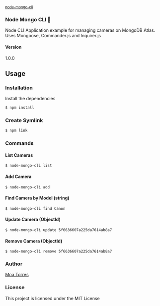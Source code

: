 <sub>[node-mongo-cli](https://github.com/moatorres/node-mongo-cli)</sub>

### Node Mongo CLI 📡 

Node CLI Application example for managing cameras on MongoDB Atlas. Uses Mongoose, Commander.js and Inquirer.js


#### Version
1.0.0

## Usage

### Installation

Install the dependencies

```sh
$ npm install
```

### Create Symlink

```sh
$ npm link
```

### Commands

#### List Cameras

`$ node-mongo-cli list`

#### Add Camera

`$ node-mongo-cli add`

#### Find Camera by Model (string)

`$ node-mongo-cli find Canon`

#### Update Camera (ObjectId)

`$ node-mongo-cli update 5f6636607a225da7614ab8a7`

#### Remove Camera (ObjectId)

`$ node-mongo-cli remove 5f6636607a225da7614ab8a7`

### Author

[Moa Torres](https://www.github.com/moatorres)

### License

This project is licensed under the MIT License
